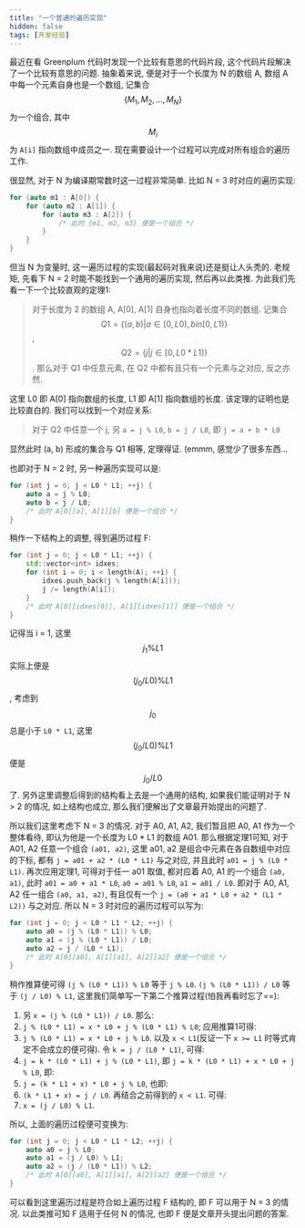```yaml
---
title: "一个普通的遍历实现"
hidden: false
tags: [开发经验]
---
```


最近在看 Greenplum 代码时发现一个比较有意思的代码片段, 这个代码片段解决了一个比较有意思的问题. 抽象着来说, 便是对于一个长度为 N 的数组 A, 数组 A 中每一个元素自身也是一个数组, 记集合 $$\{ M_1, M_2,..., M_N \}$$ 为一个组合, 其中 $$M_i$$ 为 `A[i]` 指向数组中成员之一. 现在需要设计一个过程可以完成对所有组合的遍历工作.

很显然, 对于 N 为编译期常数时这一过程非常简单. 比如 N = 3 时对应的遍历实现:

```c++
for (auto m1 : A[0]) {
    for (auto m2 : A[1]) {
        for (auto m3 : A[2]) {
            /* 此时 {m1, m2, m3} 便是一个组合 */
        }
    }    
}
```

但当 N 为变量时, 这一遍历过程的实现(最起码对我来说)还是挺让人头秃的. 老规矩, 先看下 N = 2 时能不能找到一个通用的遍历实现, 然后再以此类推. 为此我们先看一下一个比较直观的定理1:

>   对于长度为 2 的数组 A, A[0], A[1] 自身也指向着长度不同的数组. 记集合 $$
Q1 = \{(a, b) | a \in [0, L0), b in [0, L1)\}
$$, $$
Q2 = \{j | j \in [0, L0 * L1)\}
$$. 那么对于 Q1 中任意元素, 在 Q2 中都有且只有一个元素与之对应, 反之亦然.

这里 L0 即 A[0] 指向数组的长度, L1 即 A[1] 指向数组的长度. 该定理的证明也是比较直白的. 我们可以找到一个对应关系: 

>   对于 Q2 中任意一个 j, 另 `a = j % L0`, `b = j / L0`, 即 `j = a + b * L0`

显然此时 (a, b) 形成的集合与 Q1 相等, 定理得证. (emmm, 感觉少了很多东西...

也即对于 N = 2 时, 另一种遍历实现可以是:

```c++
for (int j = 0; j < L0 * L1; ++j) {
    auto a = j % L0;
    auto b = j / L0;
    /* 此时 A[0][a], A[1][b] 便是一个组合 */
}
```

稍作一下结构上的调整, 得到遍历过程 F:

```c++
for (int j = 0; j < L0 * L1; ++j) {
    std::vector<int> idxes;
    for (int i = 0; i < length(A); ++i) {
        idxes.push_back(j % length(A[i]));
        j /= length(A[i]);
    }
    /* 此时 A[0][idxes[0]], A[1][idxes[1]] 便是一个组合 */
}
```

记得当 i = 1, 这里 $$j_1 \% L1$$ 实际上便是 $$(j_0 / L0) \% L1$$, 考虑到 $$j_0$$ 总是小于 `L0 * L1`, 这里 $$(j_0 / L0) \% L1$$ 便是 $$j_0 / L0$$ 了. 另外这里调整后得到的结构看上去是一个通用的结构, 如果我们能证明对于 N > 2 的情况, 如上结构也成立, 那么我们便解出了文章最开始提出的问题了.

所以我们这里考虑下 N = 3 的情况. 对于 A0, A1, A2, 我们暂且把 A0, A1 作为一个整体看待, 即认为他是一个长度为 L0 * L1 的数组 A01. 那么根据定理1可知, 对于 A01, A2 任意一个组合 `(a01, a2)`, 这里 a01, a2 是组合中元素在各自数组中对应的下标, 都有 `j = a01 + a2 * (L0 * L1)` 与之对应, 并且此时 `a01 = j % (L0 * L1)`. 再次应用定理1, 可得对于任一 a01 取值, 都对应着 A0, A1 的一个组合 `(a0, a1)`, 此时 `a01 = a0 + a1 * L0`, `a0 = a01 % L0`, `a1 = a01 / L0`. 即对于 A0, A1, A2 任一组合 `(a0, a1, a2)`, 有且仅有一个 `j = (a0 + a1 * L0 + a2 * (L1 * L2))` 与之对应. 所以 N = 3 时对应的遍历过程可以写为:

```c++
for (int j = 0; j < L0 * L1 * L2; ++j) {
    auto a0 = (j % (L0 * L1)) % L0;
    auto a1 = (j % (L0 * L1)) / L0;
    auto a2 = j / (L0 * L1);
    /* 此时 A[0][a0], A[1][a1], A[2][a2] 便是一个组合 */
}
```

稍作推算便可得 `(j % (L0 * L1)) % L0` 等于 `j % L0`. `(j % (L0 * L1)) / L0` 等于 `(j / L0) % L1`, 这里我们简单写一下第二个推算过程(怕我再看时忘了==):

1.  另 `x = (j % (L0 * L1)) / L0`. 那么:
2.  `j % (L0 * L1) = x * L0 + j % (L0 * L1) % L0`; 应用推算1可得:
3.  `j % (L0 * L1) = x * L0 + j % L0`. 以及 `x < L1`(反证一下 `x >= L1` 时等式肯定不会成立的便可得). 令 `k = j / (L0 * L1)`, 可得:
4.  `j = k * (L0 * L1) + j % (L0 * L1)`, 即 `j = k * (L0 * L1) + x * L0 + j % L0`, 即:
5.  `j = (k * L1 + x) * L0 + j % L0`, 也即: 
6.  `(k * L1 + x) = j / L0`. 再结合之前得到的 `x < L1`. 可得:
7.  `x = (j / L0) % L1`.

所以, 上面的遍历过程便可变换为:

```c++
for (int j = 0; j < L0 * L1 * L2; ++j) {
    auto a0 = j % L0;
    auto a1 = (j / L0) % L1;
    auto a2 = (j / (L0 * L1)) % L2;
    /* 此时 A[0][a0], A[1][a1], A[2][a2] 便是一个组合 */
}
```

可以看到这里遍历过程是符合如上遍历过程 F 结构的, 即 F 可以用于 N = 3 的情况. 以此类推可知 F 适用于任何 N 的情况, 也即 F 便是文章开头提出问题的答案.